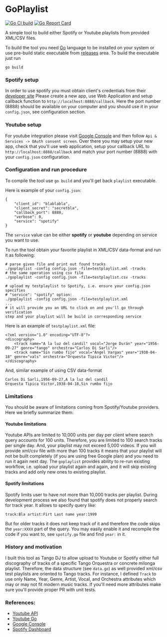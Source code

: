 # GoPlaylist

[![Go CI build](https://github.com/vkuznet/goplaylist/actions/workflows/go.yml/badge.svg)](https://github.com/vkuznet/goplaylist/actions/workflows/go.yml)
[![Go Report Card](https://goreportcard.com/badge/github.com/vkuznet/goplaylist)](https://goreportcard.com/report/github.com/vkuznet/goplaylist)


A simple tool to build either Spotify or Youtube playlists from provided
XML/CSV files.

To build the tool you need [Go](https://go.dev/doc/install) language
to be installed on your system or use pre-build static executable from
[releases](https://github.com/vkuznet/GoPlaylist/releases) area.
To build the executable just run
```
go build
```


### Spotify setup
In order to use spotify you must obtain client's credentials from
their [developer site](https://developer.spotify.com/dashboard/applications)
Please create a new app, use Web Application and setup callback function
to `http://localhost:8888/callback`. Here the port number (8888) should
be available on your computer and you should use it in your `config.json`,
see configuration section.

### Youtube setup
For youtube integration please visit
[Google Console](https://console.cloud.google.com) and then follow
`Api & Services -> OAuth consent screen`. Over there you may setup
your new app, check that you'll use web application, setup your
callback URL to `http://localhost:8888/callback` and match your port
number (8888) with your `config.json` configuration.

### Configuration and run procedure
To compile the tool use `go build` and you'll get back `playlist` executable.

Here is example of your `config.json`:
```
{
    "client_id": "blablabla",
    "client_secret": "secretbla",
    "callback_port": 8888,
    "verbose": 0,
    "service": "spotify"
}
```
The `service` value can be either **spotify** or **youtube** depending
on service you want to use.

To run the tool obtain your favorite playlist in XML/CSV data-format and run it
as following:

```
# parse given file and print out found tracks
./goplaylist -config config.json -file=testplaylist.xml -tracks
# the same operation using csv file
./goplaylist -config config.json -file=testplaylist.csv -tracks

# upload my testplaylist to Spotify, i.e. ensure your config.json specifies
# "service": "spotify" option:
./goplaylist -config config.json -file=testplaylist.xml
...
# it will provide you an URL to click on and you'll go through verification
step and your playlist will be build in corresponding service
```

Here is an example of `testplaylist.xml` file:
```
<?xml version="1.0" encoding="UTF-8"?>
<discography>
    <track name="A la luz del candil" vocal="Jorge Durán" year="1956-09-27" genre="tango" orchestra="Carlos Di Sarli"/>
    <track name="Sin rumbo fijo" vocal="Ángel Vargas" year="1938-04-18" genre="vals" orchestra="Orquesta Tipica Victor"/>
</discography>
```
And, similar example of using CSV data-format
```
Carlos Di Sarli,1956-09-27,A la luz del candil
Orquesta Tipica Victor,1938-04-18,Sin rumbo fijo
```


### Limitations
You should be aware of limitations coming from Spotify/Youtube providers. Here
we briefly summarize them:

#### Youtube limitations
Youtube APIs are limited to 10,000 units per day per client where search query
accounts for 100 units. Therefore, you are limited to 100 search tracks per
single day. And, your playlist may not exceed 5,000 videos. If you will
provide xml/csv file with more than 100 tracks it means that your playlist
will not be built completely (if you are using free Google plan) and you
need to run it again next day. The `goplaylist` provides ability to
re-run existing workflow, i.e. upload your playlist again and again,
and it will skip existing tracks and add only new ones to existing
playlist.

#### Spotify limitations
Spotify limits user to have not more than 10,000 tracks per playlist.
During development process we also found that spotify does not properly
search for track year. It allows to specify query like:
```
track:Bla artist:Firt Last name year:1999
```
But for older tracks it does not keep track of it and therefore
the code skips the `year:XXXX` part of the query. You may easily
enable it and recompile the code if you want to, see `spotify.go`
file and find `year:` in it.

### History and motivation
I built this tool as Tango DJ to allow upload to Youtube or Spotify either full
discography of tracks of a specific Tango Orquestra or concrete milonga
playlist. Therefore, the data structure (see `data.go`) as well provided
xml/csv test playlists are oriented to Tango tracks. For instance, I defined
`Track` to use only Name, Year, Genre, Artist, Vocal, and Orchestra attributes
which may or may not fit modern music tracks. If you'll need more attributes
make sure you'll provide proper PR with unit tests.

### References:

- [Youtube API](https://developers.google.com/youtube/v3/getting-started)
- [Youtube Go](https://developers.google.com/youtube/v3/quickstart/go)
- [Google Console](https://console.cloud.google.com)
- [Spotify Dashboard](https://developer.spotify.com/dashboard/applications)
